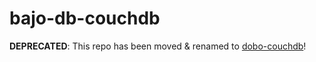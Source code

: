 # bajo-db-couchdb

**DEPRECATED**: This repo has been moved & renamed to [dobo-couchdb](https://github.com/ardhi/dobo-couchdb)!